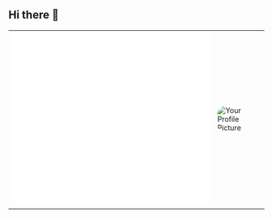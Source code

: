## Hi there 👋

<table>
  <tr>
    <td>
      <img src="/github-metrics.svg" alt="Metrics" />
    </td>
    <td>
      <img src="Your Name.jpg" alt="Your Profile Picture" style="border-radius: 15px;" />
    </td>
  </tr>
</table>

<!--
**MatthewRiley05/MatthewRiley05** is a ✨ _special_ ✨ repository because its `README.md` (this file) appears on your GitHub profile.

Here are some ideas to get you started:

- 🔭 I’m currently working on ...
- 🌱 I’m currently learning ...
- 👯 I’m looking to collaborate on ...
- 🤔 I’m looking for help with ...
- 💬 Ask me about ...
- 📫 How to reach me: ...
- 😄 Pronouns: ...
- ⚡ Fun fact: ...
-->

